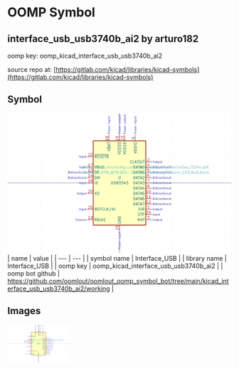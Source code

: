 # OOMP Symbol  
## interface_usb_usb3740b_ai2  by arturo182  
  
oomp key: oomp_kicad_interface_usb_usb3740b_ai2  
  
source repo at: [https://gitlab.com/kicad/libraries/kicad-symbols](https://gitlab.com/kicad/libraries/kicad-symbols)  
## Symbol  
  
[![working.png](working_600.png)](working.png)  
| name | value | 
| --- | --- | 
| symbol name | Interface_USB | 
| library name | Interface_USB | 
| oomp key | oomp_kicad_interface_usb_usb3740b_ai2 | 
| oomp bot github | https://github.com/oomlout/oomlout_oomp_symbol_bot/tree/main/kicad_interface_usb_usb3740b_ai2/working | 
## Images  
  
[![working.png](working_140.png)](working.png)  

